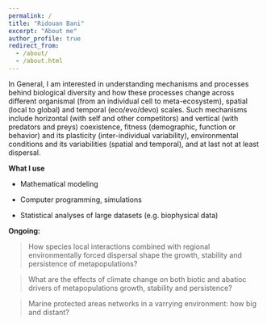 ```yaml
---
permalink: /
title: "Ridouan Bani"
excerpt: "About me"
author_profile: true
redirect_from:
  - /about/
  - /about.html
---
```


In General, I am  interested in understanding mechanisms and processes behind biological diversity and how these processes change across different organismal (from an individual cell to meta-ecosystem), spatial (local to global) and temporal (eco/evo/devo) scales. Such mechanisms include horizontal (with self and other competitors) and vertical (with predators and preys) coexistence, fitness (demographic, function or behavior) and its plasticity (inter-individual variability),  environmental conditions and its variabilities (spatial and temporal), and at last not at least dispersal.


**What I use**

* Mathematical modeling 

* Computer programming, simulations

* Statistical analyses of large datasets (e.g. biophysical data)


**Ongoing:**
> How  species local interactions combined with regional environmentally forced dispersal shape the growth, stability and persistence of metapopulations?

> What are the effects of climate change on both biotic and abatioc drivers of metapopulations growth, stability and persistence?

> Marine protected areas networks in a varrying environment: how big and distant?


